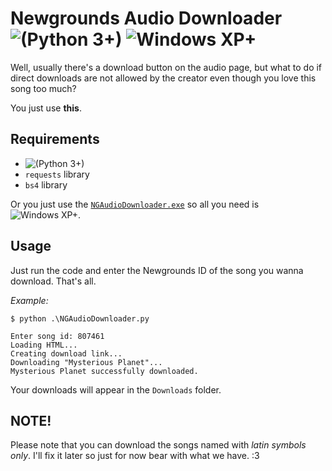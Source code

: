 # Newgrounds Audio Downloader ![(Python 3+)](https://img.shields.io/badge/Python-3+-blue.svg) ![Windows XP+](https://img.shields.io/badge/Windows-XP+-brightgreen.svg)

Well, usually there's a download button on the audio page, but what to do if direct downloads are not allowed by the creator even though you love this song too much?

You just use **this**.

## Requirements

- ![(Python 3+)](https://img.shields.io/badge/Python-3+-blue.svg)
- `requests` library
- `bs4` library

Or you just use the [`NGAudioDownloader.exe`](NGAudioDownloader.exe) so all you need is ![Windows XP+](https://img.shields.io/badge/Windows-XP+-brightgreen.svg).

## Usage

Just run the code and enter the Newgrounds ID of the song you wanna download. That's all.

_Example:_

```
$ python .\NGAudioDownloader.py

Enter song id: 807461
Loading HTML...
Creating download link...
Downloading "Mysterious Planet"...
Mysterious Planet successfully downloaded.
```

Your downloads will appear in the `Downloads` folder.

## NOTE!

Please note that you can download the songs named with *latin symbols only*. I'll fix it later so just for now bear with what we have. :3
